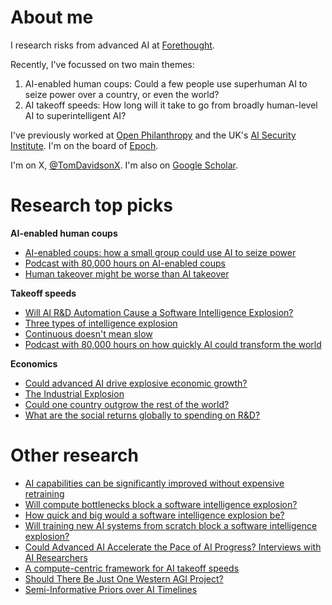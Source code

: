 # About me

I research risks from advanced AI at [Forethought](https://www.forethought.org/).

Recently, I've focussed on two main themes:
1. AI-enabled human coups: Could a few people use superhuman AI to seize power over a country, or even the world?  
2. AI takeoff speeds: How long will it take to go from broadly human-level AI to superintelligent AI?

I've previously worked at [Open Philanthropy](https://www.openphilanthropy.org/) and the UK's [AI Security Institute](https://www.aisi.gov.uk/). I'm on the board of [Epoch](https://epoch.ai/).

I'm on X, [@TomDavidsonX](https://x.com/TomDavidsonX?t=Zl68rhZo3oSvu6VzhI6sLg&s=09). I'm also on [Google Scholar](https://scholar.google.com/citations?hl=en&view_op=list_works&gmla=AH8HC4wCwzQGoEiVwS6-NHqromhQivJBjmZoXB4QXleZUsrWnPeyvdfozVxQ-Rv4rA6biWCKHR8O-sjWNzaNS-dEToDI9Oz-A3fYi8aAVzpv&user=U7m3WDEAAAAJ).

# Research top picks
**AI-enabled human coups**
- [AI-enabled coups: how a small group could use AI to seize power](https://www.forethought.org/research/ai-enabled-coups-how-a-small-group-could-use-ai-to-seize-power)
- [Podcast with 80,000 hours on AI-enabled coups](https://80000hours.org/podcast/episodes/tom-davidson-ai-enabled-human-power-grabs/)
- [Human takeover might be worse than AI takeover](https://www.forethought.org/research/human-takeover-might-be-worse-than-ai-takeover)

**Takeoff speeds**
- [Will AI R&D Automation Cause a Software Intelligence Explosion?](https://www.forethought.org/research/will-ai-r-and-d-automation-cause-a-software-intelligence-explosion)
- [Three types of intelligence explosion](https://www.forethought.org/research/three-types-of-intelligence-explosion)
- [Continuous doesn't mean slow](https://www.planned-obsolescence.org/continuous-doesnt-mean-slow/)
- [Podcast with 80,000 hours on how quickly AI could transform the world](https://80000hours.org/podcast/episodes/tom-davidson-how-quickly-ai-could-transform-the-world/)
  

**Economics**
- [Could advanced AI drive explosive economic growth?](https://www.openphilanthropy.org/research/could-advanced-ai-drive-explosive-economic-growth/)
- [The Industrial Explosion](https://www.lesswrong.com/posts/Na2CBmNY7otypEmto/the-industrial-explosion)
- [Could one country outgrow the rest of the world?](https://newsletter.forethought.org/p/could-one-country-outgrow-the-rest)
- [What are the social returns globally to spending on R&D?](https://www.openphilanthropy.org/research/social-returns-to-productivity-growth/)


# Other research
- [AI capabilities can be significantly improved without expensive retraining](https://arxiv.org/abs/2312.07413)
- [Will compute bottlenecks block a software intelligence explosion?](https://www.forethought.org/research/will-compute-bottlenecks-prevent-a-software-intelligence-explosion)
- [How quick and big would a software intelligence explosion be?](https://www.forethought.org/research/how-quick-and-big-would-a-software-intelligence-explosion-be)
- [Will training new AI systems from scratch block a software intelligence explosion?](https://www.forethought.org/research/will-the-need-to-retrain-ai-models)
- [Could Advanced AI Accelerate the Pace of AI Progress? Interviews with AI Researchers](https://www.forethought.org/research/could-advanced-ai-accelerate-the-pace-of-ai-progress-interviews-with-ai)
- [A compute-centric framework for AI takeoff speeds](https://www.openphilanthropy.org/research/what-a-compute-centric-framework-says-about-takeoff-speeds/)
- [Should There Be Just One Western AGI Project?](https://www.forethought.org/research/should-there-be-just-one-western-agi-project)
- [Semi-Informative Priors over AI Timelines](https://www.openphilanthropy.org/research/report-on-semi-informative-priors/)
  
